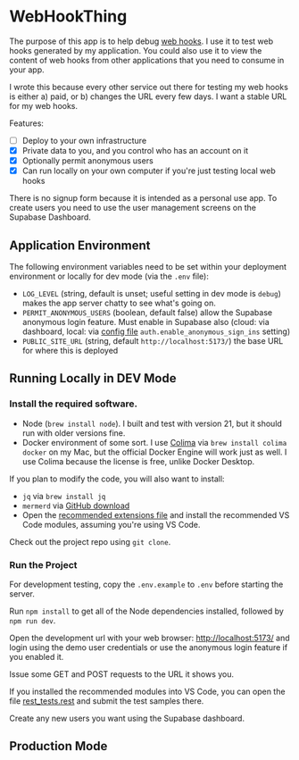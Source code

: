 # WebHookThing

The purpose of this app is to help debug [web hooks](https://en.wikipedia.org/wiki/Webhook). I use it to test web hooks generated by my application. You could also use it to view the content of web hooks from other applications that you need to consume in your app.

I wrote this because every other service out there for testing my web hooks is either a) paid, or b) changes the URL every few days. I want a stable URL for my web hooks.

Features:

- [ ] Deploy to your own infrastructure
- [x] Private data to you, and you control who has an account on it
- [x] Optionally permit anonymous users
- [x] Can run locally on your own computer if you're just testing local web hooks

There is no signup form because it is intended as a personal use app. To create users you need to use the user management screens on the Supabase Dashboard.

## Application Environment

The following environment variables need to be set within your deployment environment or locally for dev mode (via the `.env` file):

- `LOG_LEVEL` (string, default is unset; useful setting in dev mode is `debug`) makes the app server chatty to see what's going on.
- `PERMIT_ANONYMOUS_USERS` (boolean, default false) allow the Supabase anonymous login feature. Must enable in Supabase also (cloud: via dashboard, local: via [config file](./supabase/config.toml) `auth.enable_anonymous_sign_ins` setting)
- `PUBLIC_SITE_URL` (string, default `http://localhost:5173/`) the base URL for where this is deployed

## Running Locally in DEV Mode

### Install the required software.

- Node (`brew install node`). I built and test with version 21, but it should run with older versions fine.
- Docker environment of some sort. I use [Colima](https://github.com/abiosoft/colima) via `brew install colima docker` on my Mac, but the official Docker Engine will work just as well. I use Colima because the license is free, unlike Docker Desktop.

If you plan to modify the code, you will also want to install:

- `jq` via `brew install jq`
- `mermerd` via [GitHub download](https://github.com/KarnerTh/mermerd)
- Open the [recommended extensions file](./.vscode/extensions.json) and install the recommended VS Code modules, assuming you're using VS Code.

Check out the project repo using `git clone`.

### Run the Project

For development testing, copy the `.env.example` to `.env` before starting the server.

Run `npm install` to get all of the Node dependencies installed, followed by `npm run dev`.

Open the development url with your web browser: [http://localhost:5173/](http://localhost:5173/) and login using the demo user credentials or use the anonymous login feature if you enabled it.

Issue some GET and POST requests to the URL it shows you.

If you installed the recommended modules into VS Code, you can open the file [rest_tests.rest](./__tests__/rest_tests.rest) and submit the test samples there.

Create any new users you want using the Supabase dashboard.

## Production Mode
